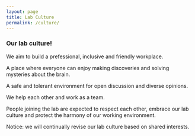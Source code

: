 ```yaml
---
layout: page
title: Lab Culture
permalink: /culture/
---
```


<h3>Our lab culture!</h3>

We aim to build a prefessional, inclusive and friendly workplace.

<p>A place where everyone can enjoy making discoveries and solving mysteries about the brain.
	
<p>A safe and tolerant environment for open discussion and diverse opinions.

<p>We help each other and work as a team.
	
<p>People joining the lab are expected to respect each other, embrace our lab culture and protect the harmony of our working environment.
	
<p>Notice: we will continually revise our lab culture based on shared interests.

